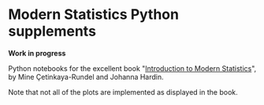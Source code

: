 # Modern Statistics Python supplements 

**Work in progress**

Python notebooks for the excellent book "[Introduction to Modern Statistics](https://openintro-ims.netlify.app/)", by Mine Çetinkaya-Rundel and Johanna Hardin.

Note that not all of the plots are implemented as displayed in the book.
